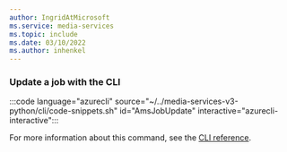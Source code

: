 ```yaml
---
author: IngridAtMicrosoft
ms.service: media-services 
ms.topic: include
ms.date: 03/10/2022
ms.author: inhenkel
---
```


### Update a job with the CLI

:::code language="azurecli" source="~/../media-services-v3-python/cli/code-snippets.sh" id="AmsJobUpdate" interactive="azurecli-interactive":::

For more information about this command, see the [CLI reference](/cli/azure/ams/job?view=azure-cli-latest#az-ams-job-update).
